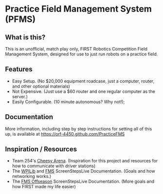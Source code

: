 # Practice Field Management System (PFMS)
## What is this?
This is an unofficial, match play only, FIRST Robotics Competition Field Management System, designed for use to just run robots on a practice field.

## Features
- Easy Setup. (No $20,000 equipment roadcase, just a computer, router, and other optional materials)
- Not Expensive. (Just use a $60 router and one regular computer as the server.)
- Easily Configurable. (10 minute autonomous? Why not!);

## Documentation
More information, including step by step instructions for setting all of this up, is available at
https://orf-4450.github.com/PracticeFMS

## Inspiration / Resources
- Team 254's [Cheesy Arena](https://github.com/Team254/cheesy-arena/). (Inspiration for this project and resources for how to communicate with driver stations)
- The [WPILib](http://wpilib.screenstepslive.com/s/currentCS/) and [FMS](http://wpilib.screenstepslive.com/s/currentCS/m/troubleshooting/l/705152-fms-whitepaper) ScreenStepsLive Documentation. (Goals and how networking works.)
- The [FMS Offseason](http://wpilib.screenstepslive.com/s/fms/m/offseason) ScreenStepsLive Documentation. (More goals and how FIRST made my life easier)
